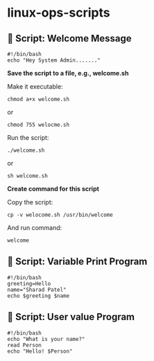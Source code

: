 # linux-ops-scripts

## 🚀 Script: Welcome Message

```
#!/bin/bash
echo "Hey System Admin......."
```
**Save the script to a file, e.g., welcome.sh**

Make it executable:
```
chmod a+x welcome.sh
```
or
```
chmod 755 welocme.sh
```

Run the script:
```
./welcome.sh
```
or
```
sh welcome.sh
```

**Create command for this script**

Copy the script:
```
cp -v welocome.sh /usr/bin/welcome
```
And run command:
```
welcome
```
##
## 🚀 Script: Variable Print Program

```
#!/bin/bash
greeting=Hello
name="Sharad Patel"
echo $greeting $name
```
##
## 🚀 Script: User value Program

```
#!/bin/bash
echo "What is your name?"
read Person
echo "Hello! $Person"
```
















